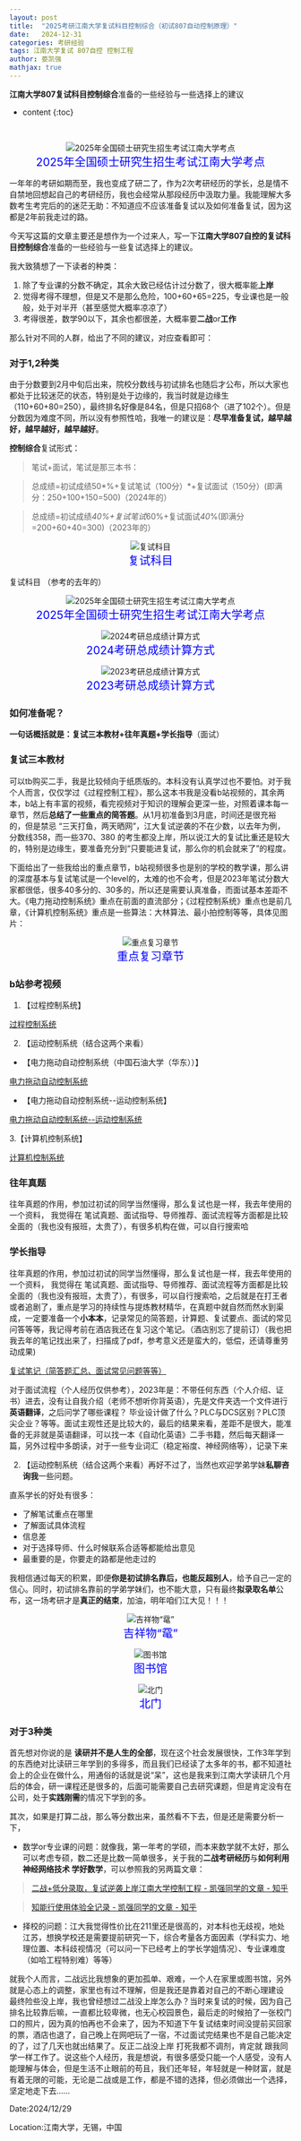 ```yaml
---
layout: post
title:  "2025考研江南大学复试科目控制综合（初试807自动控制原理）"
date:   2024-12-31
categories: 考研经验
tags: 江南大学复试 807自控 控制工程
author: 娄凯强
mathjax: true
---
```


**江南大学807复试科目控制综合**准备的一些经验与一些选择上的建议











* content
{:toc}






​                                

<figure style="text-align: center;">
    <img src="https://picx.zhimg.com/80/v2-d8eec9a8d14788cdf7b9677d6d863331_720w.png" alt="2025年全国硕士研究生招生考试江南大学考点" title="2025年全国硕士研究生招生考试江南大学考点">
    <figcaption style="font-size: 20px; color: #0000FF;">2025年全国硕士研究生招生考试江南大学考点</figcaption>
</figure>



一年年的考研如期而至，我也变成了研二了，作为2次考研经历的学长，总是情不自禁地回想起自己的考研经历，我也会经常从那段经历中汲取力量。我能理解大多数考生考完后的的迷茫无助：不知道应不应该准备复试以及如何准备复试，因为这都是2年前我走过的路。                                                                                                                                                                                                                                                                                                                                                                                                                                                                                                                                                                                                                                                                                                                                                                                                                                                                                                                                                                                                                                                                                                                                                                                                                                                                                                                                                                                                                                                                                                                                                                                                                                                                                                                                                                                                                                                                                                                                                                                                                                        

今天写这篇的文章主要还是想作为一个过来人，写一下**江南大学807自控的复试科目控制综合**准备的一些经验与一些复试选择上的建议。

我大致猜想了一下读者的种类：

1. 除了专业课的分数不确定，其余大致已经估计过分数了，很大概率能**上岸** 
2. 觉得考得不理想，但是又不是那么危险，100+60+65=225，专业课也是一般般，处于对半开（甚至感觉大概率凉凉了） 
3. 考得很差，数学90以下，其余也都很差，大概率要**二战**or**工作** 

那么针对不同的人群，给出了不同的建议，对应查看即可：

### 对于1,2种类

由于分数要到2月中旬后出来，院校分数线与初试排名也随后才公布，所以大家也都处于比较迷茫的状态，特别是处于边缘的，我当时就是边缘生（110+60+80=250），最终排名好像是84名，但是只招68个（进了102个）。但是分数因为难度不同，所以没有参照性哈，我唯一的建议是：**尽早准备复试，越早越好，越早越好，越早越好**。

**控制综合**复试形式：

> 笔试+面试，笔试是那三本书：

> 总成绩=初试成绩50*%+复试笔试（100分）*+复试面试（150分）(即满分：250+100+150=500)（2024年的）

> 总成绩=初试成绩*40%+复试笔试*60%+复试面试*40*%(即满分=200+60+40=300)（2023年的）



<figure style="text-align: center;">
    <img src="https://pic1.zhimg.com/80/v2-4d4b7e6fa6fda05e7dab821504966227_720w.png" alt="复试科目" title="复试科目">
    <figcaption style="font-size: 20px; color: #0000FF;">复试科目</figcaption>
</figure>







复试科目 （参考的去年的）

<figure style="text-align: center;">
    <img src="https://picx.zhimg.com/80/v2-d8eec9a8d14788cdf7b9677d6d863331_720w.png" alt="2025年全国硕士研究生招生考试江南大学考点" title="2025年全国硕士研究生招生考试江南大学考点">
    <figcaption style="font-size: 20px; color: #0000FF;">2025年全国硕士研究生招生考试江南大学考点</figcaption>
</figure>

<figure style="text-align: center;">
    <img src="https://pic1.zhimg.com/80/v2-520e9ead8e03091eff8f2305f9058fb9_720w.png" alt="2024考研总成绩计算方式" title="2024考研总成绩计算方式">
    <figcaption style="font-size: 20px; color: #0000FF;">2024考研总成绩计算方式</figcaption>
</figure>





<figure style="text-align: center;">
    <img src="https://pic1.zhimg.com/80/v2-f0843d31b9ac16ece0af361aacce5e9b_720w.png?source=d16d100b" alt="2023考研总成绩计算方式" title="2023考研总成绩计算方式">
    <figcaption style="font-size: 20px; color: #0000FF;">2023考研总成绩计算方式</figcaption>
</figure>



###  如何准备呢？

**一句话概括就是：复试三本教材+往年真题+学长指导**（面试）

### 复试三本教材

可以tb购买二手，我是比较倾向于纸质版的。本科没有认真学过也不要怕。对于我个人而言，仅仅学过《过程控制工程》，那么这本书我是没看b站视频的，其余两本，b站上有丰富的视频，看完视频对于知识的理解会更深一些，对照着课本每一章节，然后**总结了一些重点的简答题**。从1月初准备到3月底，时间还是很充裕的，但是禁忌 “三天打鱼，两天晒网”，江大复试逆袭的不在少数，以去年为例，分数线358，而一些370、380 的考生都没上岸，所以说江大的复试比重还是较大的，特别是边缘生，要准备充分到“只要能进复试，那么你的机会就来了”的程度。

下面给出了一些我给出的重点章节，b站视频很多也是别的学校的教学课，那么讲的深度基本与复试笔试是一个level的，太难的也不会考，但是2023年笔试分数大家都很低，很多40多分的、30多的，所以还是需要认真准备，而面试基本差距不大。《电力拖动控制系统》重点在前面的直流部分；《过程控制系统》重点也是前几章，《计算机控制系统》重点是一些算法：大林算法、最小拍控制等等，具体见图片：

<figure style="text-align: center;">
    <img src="https://pic1.zhimg.com/80/v2-1552690497496fc5a90cda9a5de286b1_720w.jpeg" alt="重点复习章节" title="重点复习章节">
    <figcaption style="font-size: 20px; color: #0000FF;">重点复习章节</figcaption>
</figure>

### b站参考视频

1. 【过程控制系统】

[过程控制系统](www.bilibili.com/video/BV1Fb411D7eF?vd_source=9b04a5d5e1d95c02da6bc613cb31ef2d)

2. 【运动控制系统（结合这两个来看）

 

- 【电力拖动自动控制系统（中国石油大学（华东））】

[电力拖动自动控制系统](www.bilibili.com/video/BV1MK411j7zz?vd_source=9b04a5d5e1d95c02da6bc613cb31ef2d)

-  【电力拖动自动控制系统--运动控制系统】

[电力拖动自动控制系统--运动控制系统](www.bilibili.com/video/BV1JW411W7K1?vd_source=9b04a5d5e1d95c02da6bc613cb31ef2d)

3.【计算机控制系统】

[计算机控制系统](www.bilibili.com/video/BV1Rb4y197sM?vd_source=9b04a5d5e1d95c02da6bc613cb31ef2d)

### 往年真题

往年真题的作用，参加过初试的同学当然懂得，那么复试也是一样，我去年使用的一个资料， 我觉得在 笔试真题、面试指导、导师推荐、面试流程等方面都是比较全面的（我也没有报班，太贵了），有很多机构在做，可以自行搜索哈

### 学长指导

往年真题的作用，参加过初试的同学当然懂得，那么复试也是一样，我去年使用的一个资料， 我觉得在 笔试真题、面试指导、导师推荐、面试流程等方面都是比较全面的（我也没有报班，太贵了），有很多，可以自行搜索哈，之后就是在打王者或者追剧了，重点是学习的持续性与提炼教材精华，在真题中就自然而然水到渠成，一定要准备一个**小本本**，记录常见的简答题，计算题、复试要点、面试的常见问答等等，我记得考前在酒店我还在复习这个笔记。（酒店别忘了提前订）（我也把我去年的笔记找出来了，扫描成了pdf，参考意义还是蛮大的，低偿，还请尊重劳动成果)

[复试笔记（简答题汇总、面试常见问题等等）](http://mbd.pub/o/bread/ZpaXlp1r)

对于面试流程（个人经历仅供参考），2023年是：不带任何东西（个人介绍、证书）进去，没有让自我介绍（老师不想听你背英语），先是文件夹选一个文件进行**英语翻译**，之后问学了哪些课程？ 毕业设计做了什么？PLC与DCS区别？PLC顶尖企业？等等。面试主观性还是比较大的，最后的结果来看，差距不是很大，能准备的无非就是英语翻译，可以找一本《自动化英语》二手书籍，然后每天翻译一篇，另外过程中多朗读，对于一些专业词汇（稳定裕度、神经网络等），记录下来

2. 【运动控制系统（结合这两个来看）再好不过了，当然也欢迎学弟学妹**私聊咨询我**一些问题。

直系学长的好处有很多：

- 了解笔试重点在哪里
- 了解面试具体流程
- 信息差
- 对于选择导师、什么时候联系合适等都能给出意见
- 最重要的是，你要走的路都是他走过的 

我相信通过每天的积累，即便**你是初试排名靠后，也能反超别人**，给予自己一定的信心。同时，初试排名靠前的学弟学妹们，也不能大意，只有最终**拟录取名单**公布，这一场考研才是**真正的结束**，加油，明年咱们江大见！！！



<figure style="text-align: center;">
    <img src="https://pic1.zhimg.com/80/v2-55b6e900f95b8f07ed2cd11017359af6_720w.jpg?source=d16d100b" alt="吉祥物“鼋”" title="吉祥物“鼋”">
    <figcaption style="font-size: 20px; color: #0000FF;">吉祥物“鼋”</figcaption>
</figure>





<figure style="text-align: center;">
    <img src="https://pic1.zhimg.com/80/v2-b6e7086f5ac0e127dc6bd9de705eec27_720w.jpeg" alt="图书馆" title="图书馆">
    <figcaption style="font-size: 20px; color: #0000FF;">图书馆</figcaption>
</figure>





<figure style="text-align: center;">
    <img src="https://picx.zhimg.com/80/v2-47b9932bb2c5c7a6704434ea14fe83f0_720w.jpeg" alt="北门" title="北门">
    <figcaption style="font-size: 20px; color: #0000FF;">北门</figcaption>
</figure>



### 对于3种类

首先想对你说的是 **读研并不是人生的全部**，现在这个社会发展很快，工作3年学到的东西绝对比读研三年学到的多得多，而且我们已经读了太多年的书，都不知道社会上的企业在做什么，用通俗的话就是说“呆”，这也是我来到江南大学读研几个月后的体会，研一课程还是很多的，后面可能需要自己去研究课题，但是肯定没有在公司，处于**实践刚需**的情况下学到的多。

其次，如果是打算二战，那么等分数出来，虽然看不下去，但是还是需要分析一下，

- 数学or专业课的问题：就像我，第一年考的学硕，而本来数学就不太好，那么可以考虑专硕，数二还是比数一简单很多，关于我的**二战考研经历**与**如何利用 神经网络技术 学好数学**，可以参照我的另两篇文章：                

> [二战+低分录取，复试逆袭上岸江南大学控制工程 - 凯强同学的文章 - 知乎](https://zhuanlan.zhihu.com/p/677431669)

> [知能行使用体验全记录 - 凯强同学的文章 - 知乎](https://zhuanlan.zhihu.com/p/677437021)



- 择校的问题：江大我觉得性价比在211里还是很高的，对本科也无歧视，地处江苏，想换学校还是需要提前研究一下，综合考量各方面因素（学科实力、地理位置、本科歧视情况（可以问一下已经考上的学长学姐情况）、专业课难度（如哈工程特别难）等等）

就我个人而言，二战远比我想象的更加孤单、艰难，一个人在家里或图书馆，另外就是心态上的调整，家里也有过不理解，但是我还是靠着对自己的不断心理建设 最终险些没上岸，我也曾经想过二战没上岸怎么办？当时来复试的时候，因为自己排名比较靠后嘛，一直都比较卑微，也无心校园景色，最后走的时候拍了一张校门口的照片，因为真的怕再也不会来了，因为不知道下午复试结束时间没提前买回家的票，酒店也退了，自己晚上在网吧玩了一宿，不过面试完结果也不是自己能决定的了，过了几天也就出结果了。反正二战没上岸 打死我都不调剂，肯定就 跟我同学一样工作了。说这些个人经历，我是想说，有很多感受只能一个人感受，没有人能理解与体会，但是生活不止眼前的苟且，我们还年轻，年轻就是一种财富，就是有着无限的可能，无论是二战或是工作，都是不错的选择，但必须做出一个选择，坚定地走下去……

Date:2024/12/29

Location:江南大学，无锡，中国